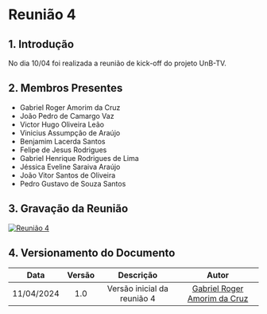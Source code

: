 # Reunião 4

## 1. Introdução

No dia 10/04 foi realizada a reunião de kick-off do projeto UnB-TV.

## 2. Membros Presentes

  - Gabriel Roger Amorim da Cruz
  - João Pedro de Camargo Vaz
  - Victor Hugo Oliveira Leão
  - Vinicius Assumpção de Araújo
  - Benjamim Lacerda Santos
  - Felipe de Jesus Rodrigues
  - Gabriel Henrique Rodrigues de Lima
  - Jéssica Eveline Saraiva Araújo
  - João Vitor Santos de Oliveira
  - Pedro Gustavo de Souza Santos

## 3. Gravação da Reunião

[![Reunião 4](https://img.youtube.com/vi/aC8SeiaL0GA/maxresdefault.jpg)](https://www.youtube.com/watch?v=aC8SeiaL0GA)

## 4. Versionamento do Documento

| Data | Versão | Descrição | Autor |
| :-----: | :-------------: | :---------------: | :-: |
| 11/04/2024 | 1.0 | Versão inicial da reunião 4 | [Gabriel Roger Amorim da Cruz](https://github.com/GabrielRoger07) |
